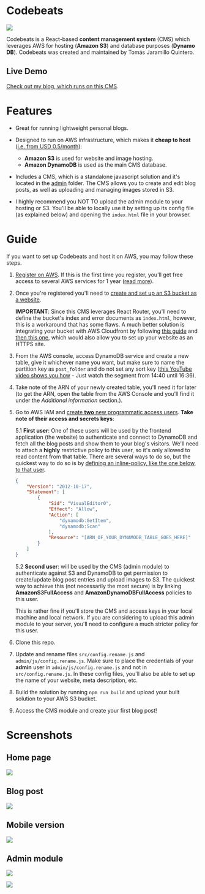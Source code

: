 # Codebeats

![](https://drive.google.com/uc?id=17b0usDHHdhVkeCCKU-PlwVXstNBZAlgd)

Codebeats is a React-based **content management system** (CMS) which leverages AWS for hosting (**Amazon S3**) and database purposes (**Dynamo DB**). Codebeats was created and maintained by Tomás Jaramillo Quintero.

## Live Demo
[Check out my blog, which runs on this CMS](http://codebeats.ml "check out my blog, which runs on this CMS").

# Features

- Great for running lightweight personal blogs.

- Designed to run on AWS infrastructure, which makes it **cheap to host** ([i.e. from USD 0.5/month](https://aws.amazon.com/getting-started/hands-on/host-static-website/faq/#:~:text=The%20total%20cost%20of%20hosting,will%20cost%20around%20%240.50%2Fmonth. "i.e. from USD$0.5/month")):

	- **Amazon S3** is used for website and image hosting.
	- **Amazon DynamoDB** is used as the main CMS database.
	
- Includes a CMS, which is a standalone javascript solution and it&apos;s located in the [admin](https://github.com/thecodebeatz/codebeats/tree/master/admin "admin") folder. The CMS allows you to create and edit blog posts, as well as uploading and managing images stored in S3.

- I highly recommend you NOT TO upload the admin module to your hosting or S3. You&apos;ll be able to locally use it by setting up its config file (as explained below) and opening the `index.html` file in your browser.

# Guide

If you want to set up Codebeats and host it on AWS, you may follow these steps.

1. [Register on AWS](https://aws.amazon.com/premiumsupport/knowledge-center/create-and-activate-aws-account/ "Register on AWS"). If this is the first time you register, you&apos;ll get free access to several AWS services for 1 year ([read more](https://aws.amazon.com/free/?all-free-tier.sort-by=item.additionalFields.SortRank&all-free-tier.sort-order=asc "read more")).

2. Once you&apos;re registered you&apos;ll need to [create and set up an S3 bucket as a website](https://docs.aws.amazon.com/AmazonS3/latest/user-guide/static-website-hosting.html "create and setup an S3 bucket as a website").

	**IMPORTANT**: Since this CMS leverages React Router, you&apos;ll need to define the bucket&apos;s index and error documents as `index.html`, however, this is a workaround that has some flaws. A much better solution is integrating your bucket with AWS Cloudfront by following [this guide](https://aws.amazon.com/premiumsupport/knowledge-center/cloudfront-https-requests-s3/ "this guide") and [then this one](https://www.codebyamir.com/blog/fixing-403-access-denied-errors-when-hosting-react-router-app-in-aws-s3-and-cloudfront "then this one"), which would also allow you to set up your website as an HTTPS site.

3. From the AWS console, access DynamoDB service and create a new table, give it whichever name you want, but make sure to name the partition key as `post_folder` and do not set any sort key ([this YouTube video shows you how](https://youtu.be/soNG0n68spw?t=880 "this YouTube video shows you how")  - Just watch the segment from 14:40 until 16:36).

4. Take note of the ARN of your newly created table, you&apos;ll need it for later (to get the ARN, open the table from the AWS Console and you&apos;ll find it under the *Additional information* section.).

5. Go to AWS IAM and [create **two** new programmatic access users](https://docs.aws.amazon.com/IAM/latest/UserGuide/id_users_create.html "create two new programmatic access users"). **Take note of their access and secrets keys**:

	5.1 **First user**: One of these users will be used by the frontend application (the website) to authenticate and connect to DynamoDB and fetch all the blog posts and show them to your blog&apos;s visitors. We&apos;ll need to attach a **highly** restrictive policy to this user, so it&apos;s only allowed to read content from that table. There are several ways to do so, but the quickest way to do so is by [defining an inline-policy, like the one below, to that user](https://docs.aws.amazon.com/IAM/latest/UserGuide/access_policies_manage-edit.html#edit-inline-policy-console "defining an inline-policy, like the one below, to that user").
	```json
	{
		"Version": "2012-10-17",
		"Statement": [
			{
				"Sid": "VisualEditor0",
				"Effect": "Allow",
				"Action": [
					"dynamodb:GetItem",
					"dynamodb:Scan"
				],
				"Resource": "[ARN_OF_YOUR_DYNAMODB_TABLE_GOES_HERE]"
			}
		]
	}
	```
	5.2 **Second user**: will be used by the CMS (admin module) to authenticate against S3 and DynamoDB to get permission to create/update blog post entries and upload images to S3. The quickest way to achieve this (not necessarily the most secure) is by linking **AmazonS3FullAccess** and **AmazonDynamoDBFullAccess** policies to this user. 
	
	This is rather fine if you&apos;ll store the CMS and access keys in your local machine and local network. If you are considering to upload this admin module to your server, you&apos;ll need to configure a much stricter policy for this user.
	
6. Clone this repo.

7. Update and rename files `src/config.rename.js` and `admin/js/config.rename.js`. Make sure to place the credentials of your **admin** user in `admin/js/config.rename.js` and not in `src/config.rename.js`. In these config files, you&apos;ll also be able to set up the name of your website, meta description, etc.

8. Build the solution by running `npm run build` and upload your built solution to your AWS S3 bucket.

8. Access the CMS module and create your first blog post!

# Screenshots

## Home page
![](https://drive.google.com/uc?id=1FD--3WQjrHItyCySZoAzNgUL7FQca1Cs)

## Blog post
![](https://drive.google.com/uc?id=1EwVJJbZ41QwRR5OXXTTgCGzMc5B3O7zt)

## Mobile version
![](https://drive.google.com/uc?id=1ssaD-v4pwW31SqGzvo5P3xkqr0PKjtIC)

## Admin module

![](https://drive.google.com/uc?id=15DUj4hba1mFyAEkxZ0b4x3k9_MiKy9sD)

![](https://drive.google.com/uc?id=1dQ39MQS1R4SVl6MNLmugWRVtwqKOu-V_)
